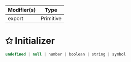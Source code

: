 | Modifier(s)                            | Type                     |
|----------------------------------------|--------------------------|
| export | Primitive |

# &#10025; Initializer

```ts
undefined | null | number | boolean | string | symbol
```